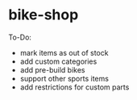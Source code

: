 # bike-shop

To-Do:

- mark items as out of stock
- add custom categories
- add pre-build bikes
- support other sports items
- add restrictions for custom parts

